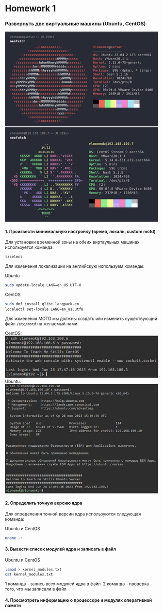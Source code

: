# Homework 1

### Развернуть две виртуальные машины (Ubuntu, CentOS)

![](screenshots/ubuntuInstall.png)
![](screenshots/centosInstall.png)

#### 1. Произвести минимальную настройку (время, локаль, custom motd)

Для установки временной зоны на обеих виртаульных машинах используется команда:

```bash
tzselect
```

Для изменения локализации на английскую используем команды:

Ubuntu

```bash
sudo update-locale LANG=en_US.UTF-8
```

CentOS

```bash
sudo dnf install glibc-langpack-en
localectl set-locale LANG=en_us.utf8
```

Для изменения MOTD мы должны создать или изменить существующий файл ```/etc/motd``` на желаемый нами:

CentOS:
![](screenshots/centosMOTD.png)
Ubuntu:
![](screenshots/ubuntuMOTD.png)

#### 2. Определить точную версию ядра

Для определения точной версии ядра используются следующая команда:

Ubuntu и CentOS

```bash
uname -r
```

#### 3. Вывести список модулей ядра и записать в файл

Ubuntu и CentOS

```bash
lsmod > kernel_modules.txt
cat kernel_modules.txt
```

1 команда - запись всех модулей ядра в файл. 2 команда - проверка того, что мы записали в файл

#### 4. Просмотреть информацию о процессоре и модулях оперативной памяти

